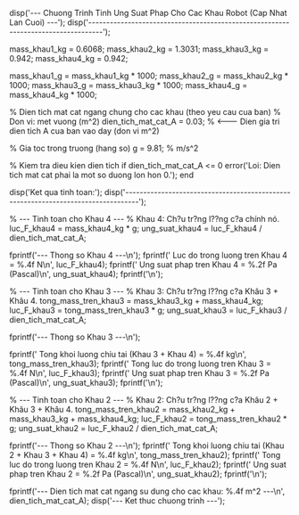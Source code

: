 disp('--- Chuong Trinh Tinh Ung Suat Phap Cho Cac Khau Robot (Cap Nhat Lan Cuoi) ---');
disp('----------------------------------------------------------------------------------');




mass_khau1_kg = 0.6068;
mass_khau2_kg = 1.3031;
mass_khau3_kg = 0.942;
mass_khau4_kg = 0.942;

mass_khau1_g = mass_khau1_kg * 1000;
mass_khau2_g = mass_khau2_kg * 1000;
mass_khau3_g = mass_khau3_kg * 1000;
mass_khau4_g = mass_khau4_kg * 1000;

% Dien tich mat cat ngang chung cho cac khau (theo yeu cau cua ban)
% Don vi: met vuong (m^2)
dien_tich_mat_cat_A = 0.03; % <--- Dien gia tri dien tich A cua ban vao day (don vi m^2)

% Gia toc trong truong (hang so)
g = 9.81; % m/s^2


% Kiem tra dieu kien dien tich
if dien_tich_mat_cat_A <= 0
    error('Loi: Dien tich mat cat phai la mot so duong lon hon 0.');
end

disp('Ket qua tinh toan:');
disp('----------------------------------------------------------------------------------');

% --- Tinh toan cho Khau 4 ---
% Khau 4: Ch?u tr?ng l??ng c?a chính nó.
luc_F_khau4 = mass_khau4_kg * g;
ung_suat_khau4 = luc_F_khau4 / dien_tich_mat_cat_A;

fprintf('--- Thong so Khau 4 ---\n');
fprintf('   Luc do trong luong tren Khau 4 = %.4f N\n', luc_F_khau4);
fprintf('   Ung suat phap tren Khau 4 = %.2f Pa (Pascal)\n', ung_suat_khau4);
fprintf('\n');

% --- Tinh toan cho Khau 3 ---
% Khau 3: Ch?u tr?ng l??ng c?a Khâu 3 + Khâu 4.
tong_mass_tren_khau3 = mass_khau3_kg + mass_khau4_kg;
luc_F_khau3 = tong_mass_tren_khau3 * g;
ung_suat_khau3 = luc_F_khau3 / dien_tich_mat_cat_A;

fprintf('--- Thong so Khau 3 ---\n');

fprintf('   Tong khoi luong chiu tai (Khau 3 + Khau 4) = %.4f kg\n', tong_mass_tren_khau3);
fprintf('   Tong luc do trong luong tren Khau 3 = %.4f N\n', luc_F_khau3);
fprintf('   Ung suat phap tren Khau 3 = %.2f Pa (Pascal)\n', ung_suat_khau3);
fprintf('\n');

% --- Tinh toan cho Khau 2 ---
% Khau 2: Ch?u tr?ng l??ng c?a Khâu 2 + Khâu 3 + Khâu 4.
tong_mass_tren_khau2 = mass_khau2_kg + mass_khau3_kg + mass_khau4_kg;
luc_F_khau2 = tong_mass_tren_khau2 * g;
ung_suat_khau2 = luc_F_khau2 / dien_tich_mat_cat_A;

fprintf('--- Thong so Khau 2 ---\n');
fprintf('   Tong khoi luong chiu tai (Khau 2 + Khau 3 + Khau 4) = %.4f kg\n', tong_mass_tren_khau2);
fprintf('   Tong luc do trong luong tren Khau 2 = %.4f N\n', luc_F_khau2);
fprintf('   Ung suat phap tren Khau 2 = %.2f Pa (Pascal)\n', ung_suat_khau2);
fprintf('\n');

fprintf('--- Dien tich mat cat ngang su dung cho cac khau: %.4f m^2 ---\n', dien_tich_mat_cat_A);
disp('--- Ket thuc chuong trinh ---');

